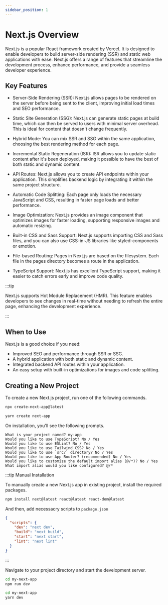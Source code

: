 ```yaml
---
sidebar_position: 1
---
```


# Next.js Overview

Next.js is a popular React framework created by Vercel. It is designed to enable
developers to build server-side rendering (SSR) and static web applications with
ease. Next.js offers a range of features that streamline the development
process, enhance performance, and provide a seamless developer experience.

## Key Features

- Server-Side Rendering (SSR): Next.js allows pages to be rendered on the server
  before being sent to the client, improving initial load times and SEO
  performance.

- Static Site Generation (SSG): Next.js can generate static pages at build time,
  which can then be served to users with minimal server overhead. This is ideal
  for content that doesn't change frequently.

- Hybrid Mode: You can mix SSR and SSG within the same application, choosing the
  best rendering method for each page.

- Incremental Static Regeneration (ISR): ISR allows you to update static content
  after it's been deployed, making it possible to have the best of both static
  and dynamic content.

- API Routes: Next.js allows you to create API endpoints within your
  application. This simplifies backend logic by integrating it within the same
  project structure.

- Automatic Code Splitting: Each page only loads the necessary JavaScript and
  CSS, resulting in faster page loads and better performance.

- Image Optimization: Next.js provides an image component that optimizes images
  for faster loading, supporting responsive images and automatic resizing.

- Built-in CSS and Sass Support: Next.js supports importing CSS and Sass files,
  and you can also use CSS-in-JS libraries like styled-components or emotion.

- File-based Routing: Pages in Next.js are based on the filesystem. Each file in
  the pages directory becomes a route in the application.

- TypeScript Support: Next.js has excellent TypeScript support, making it easier
  to catch errors early and improve code quality.

:::tip

Next.js supports Hot Module Replacement (HMR). This feature enables developers
to see changes in real-time without needing to refresh the entire page,
enhancing the development experience.

:::

## When to Use

Next.js is a good choice if you need:

- Improved SEO and performance through SSR or SSG.
- A hybrid application with both static and dynamic content.
- Integrated backend API routes within your application.
- An easy setup with built-in optimizations for images and code splitting.

## Creating a New Project

To create a new Next.js project, run one of the following commands.

```sh
npx create-next-app@latest
```

```sh
yarn create next-app
```

On installation, you'll see the following prompts.

```plaintext
What is your project named? my-app
Would you like to use TypeScript? No / Yes
Would you like to use ESLint? No / Yes
Would you like to use Tailwind CSS? No / Yes
Would you like to use `src/` directory? No / Yes
Would you like to use App Router? (recommended) No / Yes
Would you like to customize the default import alias (@/*)? No / Yes
What import alias would you like configured? @/*
```

:::tip Manual Installation

To manually create a new Next.js app in existing project, install the required
packages.

```sh
npm install next@latest react@latest react-dom@latest
```

And then, add necessacry scripts to `package.json`

```json
{
  "scripts": {
    "dev": "next dev",
    "build": "next build",
    "start": "next start",
    "lint": "next lint"
  }
}
```

:::

Navigate to your project directory and start the development server.

```sh
cd my-next-app
npm run dev
```

```sh
cd my-next-app
yarn dev
```

